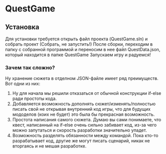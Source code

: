 # QuestGame
## Установка
Для установки требуется открыть файл проекта (QuestGame.sln) и собрать проект (Собрать, не запустить!)
После сборки, переходим в папку с собранной программой и переносим в нее файл QuestData.json, который находится в папке QuestGame
Запускаем игру и радуемся!
### Зачем так сложно?
Ну хранение сюжета в отделном JSON-файле имеет ряд преимуществ. Вот одни из них:
1. Ну для начала мы решили отказаться от обычной конструкции if-else ради простоты кода.
2. Добавляется возможность дополнять сюжет/изменять/полностью писать свой не открывая внутренний код игры, что для будущих мододелов (коих не будет) это была бы прекрасная возможность.
3. Простота написания самого сюжета. Думаю вы сами понимаете, что квест, написанный на if-else очень сильно забивает код, из-за чего можно запутаться и скорость разработки значительно упадет.
4. Возможность разделять обязанности между командой. Пока кто-то разрабатывает код, другие же могут писать сценарий, никак не вторгаясь и не мешая разработке.

